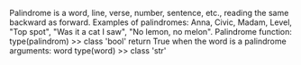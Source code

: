 Palindrome is a word, line, verse, number, sentence, etc., reading the same backward as forward.
Examples of palindromes: Anna, Civic, Madam, Level, "Top spot", "Was it a cat I saw", "No lemon, no melon".
Palindrome function:
type(palindrom) >> class 'bool'
return True when the word is a palindrome
arguments: word
type(word) >> class 'str'
